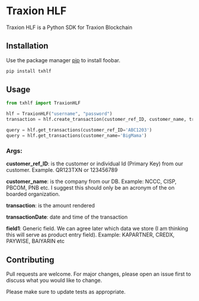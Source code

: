 # Traxion HLF

Traxion HLF is a Python SDK for Traxion Blockchain

## Installation

Use the package manager [pip](https://pip.pypa.io/en/stable/) to install foobar.

```bash
pip install txhlf
```

## Usage

```python
from txhlf import TraxionHLF

hlf = TraxionHLF("username", "password")
transaction = hlf.create_transaction(customer_ref_ID, customer_name, transaction, transactionDate, field1)

query = hlf.get_transactions(customer_ref_ID='ABC1203')
query = hlf.get_transactions(customer_name='BigMama')

```
### Args:

**customer_ref_ID**: is the customer or individual Id (Primary Key) from our customer. Example. QR123TXN or 123456789

**customer_name**: is the company from our DB. Example: NCCC, CISP, PBCOM, PNB etc. I suggest this should only be an acronym of the on boarded organization.

**transaction**: is the amount rendered

**transactionDate**: date and time of the transaction

**field1**: Generic field. We can agree later which data we store (I am thinking this will serve as product entry field). Example: KAPARTNER, CREDX, PAYWISE, BAIYARIN etc

## Contributing
Pull requests are welcome. For major changes, please open an issue first to discuss what you would like to change.

Please make sure to update tests as appropriate.
